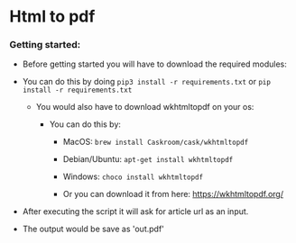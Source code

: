 # Html to pdf

  

###  Getting started:

- Before getting started you will have to download the required modules:

- You can do this by doing `pip3 install -r requirements.txt` or `pip install -r requirements.txt`

	- You would also have to download wkhtmltopdf on your os:

		- You can do this by:

			- MacOS: `brew install Caskroom/cask/wkhtmltopdf`

			- Debian/Ubuntu: `apt-get install wkhtmltopdf`

			- Windows: `choco install wkhtmltopdf`

			- Or you can download it from here: https://wkhtmltopdf.org/

  

- After executing the script it will ask for article url as an input.

  

- The output would be save as 'out.pdf'
